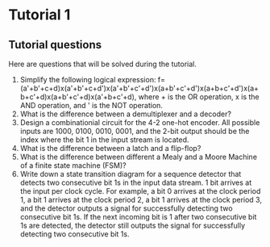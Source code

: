 # Tutorial 1
## Tutorial questions

Here are questions that will be solved during the tutorial.

1. Simplify the following logical expression: f=(a'+b'+c+d)x(a'+b'+c+d')x(a'+b'+c'+d')x(a+b'+c'+d')x(a+b+c'+d')x(a+b+c'+d)x(a+b'+c'+d)x(a'+b+c'+d), where + is the OR operation, x is the AND operation, and ' is the NOT operation.
2. What is the difference between a demultiplexer and a decoder?
3. Design a combinationial circuit for the 4-2 one-hot encoder. All possible inputs are 1000, 0100, 0010, 0001, and the 2-bit output should be the index where the bit 1 in the input stream is located.
4. What is the difference between a latch and a flip-flop?
5. What is the difference between different a Mealy and a Moore Machine of a finite state machine (FSM)?
6. Write down a state transition diagram for a sequence detector that detects two consecutive bit 1s in the input data stream. 1 bit arrives at the input per clock cycle. For example, a bit 0 arrives at the clock period 1, a bit 1 arrives at the clock period 2, a bit 1 arrives at the clock period 3, and the detector outputs a signal for successfully detecting two consecutive bit 1s. If the next incoming bit is 1 after two consecutive bit 1s are detected, the detector still outputs the signal for successfully detecting two consecutive bit 1s.